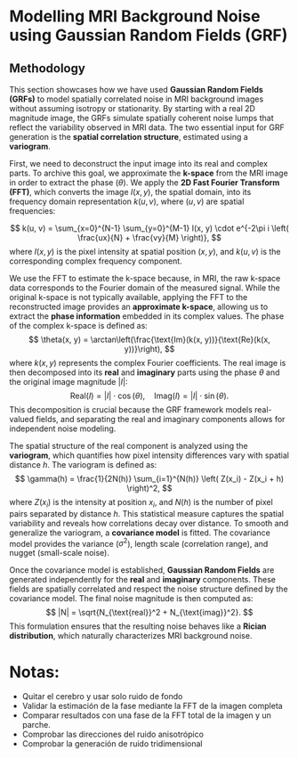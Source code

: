 # Modelling MRI Background Noise using Gaussian Random Fields (GRF)

## Methodology

This section showcases how we have used **Gaussian Random Fields (GRFs)** to model spatially correlated noise in MRI background images without assuming isotropy or stationarity. By starting with a real 2D magnitude image, the GRFs simulate spatially coherent noise lumps that reflect the variability observed in MRI data. The two essential input for GRF generation is the **spatial correlation structure**, estimated using a **variogram**.

First, we need to deconstruct the input image into its real and complex parts. To archive this goal, we approximate the **k-space** from the MRI image in order to extract the phase ($\theta$). We apply the **2D Fast Fourier Transform (FFT)**, which converts the image $I(x, y)$, the spatial domain, into its frequency domain representation $k(u, v)$, where $(u, v)$ are spatial frequencies:

$$
k(u, v) = \sum_{x=0}^{N-1} \sum_{y=0}^{M-1} I(x, y) \cdot e^{-2\pi i \left( \frac{ux}{N} + \frac{vy}{M} \right)},
$$
where $I(x, y)$ is the pixel intensity at spatial position $(x, y)$, and $k(u, v)$ is the corresponding complex frequency component.

We use the FFT to estimate the k-space because, in MRI, the raw k-space data corresponds to the Fourier domain of the measured signal. While the original k-space is not typically available, applying the FFT to the reconstructed image provides an **approximate k-space**, allowing us to extract the **phase information** embedded in its complex values. The phase of the complex k-space is defined as:  
$$
\theta(x, y) = \arctan\left(\frac{\text{Im}(k(x, y))}{\text{Re}(k(x, y))}\right),
$$
where $k(x, y)$ represents the complex Fourier coefficients. The real image is then decomposed into its **real** and **imaginary** parts using the phase $\theta$ and the original image magnitude $|I|$:  
$$
\text{Real}(I) = |I| \cdot \cos(\theta), \quad \text{Imag}(I) = |I| \cdot \sin(\theta).
$$
This decomposition is crucial because the GRF framework models real-valued fields, and separating the real and imaginary components allows for independent noise modeling.

The spatial structure of the real component is analyzed using the **variogram**, which quantifies how pixel intensity differences vary with spatial distance $h$. The variogram is defined as:  
$$
\gamma(h) = \frac{1}{2N(h)} \sum_{i=1}^{N(h)} \left( Z(x_i) - Z(x_i + h) \right)^2,
$$
where $Z(x_i)$ is the intensity at position $x_i$, and $N(h)$ is the number of pixel pairs separated by distance $h$. This statistical measure captures the spatial variability and reveals how correlations decay over distance. To smooth and generalize the variogram, a **covariance model** is fitted. The covariance model provides the variance ($\sigma^2$), length scale (correlation range), and nugget (small-scale noise).

Once the covariance model is established, **Gaussian Random Fields** are generated independently for the **real** and **imaginary** components. These fields are spatially correlated and respect the noise structure defined by the covariance model. The final noise magnitude is then computed as:  
$$
|N| = \sqrt{N_{\text{real}}^2 + N_{\text{imag}}^2}.
$$
This formulation ensures that the resulting noise behaves like a **Rician distribution**, which naturally characterizes MRI background noise. 

# Notas:

- Quitar el cerebro y usar solo ruido de fondo
- Validar la estimación de la fase mediante la FFT de la imagen completa
- Comparar resultados con una fase de la FFT total de la imagen y un parche. 
- Comprobar las direcciones del ruido anisotrópico
- Comprobar la generación de ruido tridimensional